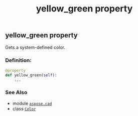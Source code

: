 ﻿---
title: yellow_green property
second_title: Aspose.CAD for Python via .NET API References
description: 
type: docs
weight: 1630
url: /python-net/aspose.cad/color/yellow_green/
is_root: false
---

## yellow_green property


Gets a system-defined color.
### Definition:
```python
@property
def yellow_green(self):
    ...
```

### See Also
* module [`aspose.cad`](../../)
* class [`Color`](/cad/python-net/aspose.cad/color)
